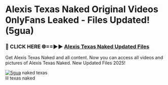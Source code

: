# Alexis Texas Naked Original Videos 0nlyFans Leaked - Files Updated! (5gua)

<h3>🔴 CLICK HERE 🌐==►► <a href="https://tinyurl.com/yckcrads" rel="nofollow">Alexis Texas Naked Updated Files</a></h3>

Get Alexis Texas Naked and all content. Now you can access all videos and pictures of Alexis Texas Naked. New Updated Files 2025!

[![5gua](https://i.imgur.com/hpKpOFt.gif)](https://tinyurl.com/yckcrads)
naked texas<br>
lil texas naked